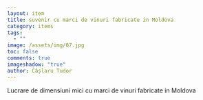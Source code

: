 ```yaml
---
layout: item
title: suvenir cu marci de vinuri fabricate in Moldova
category: items
tags:
  - ""
image: /assets/img/07.jpg
toc: false
comments: true
imageshadow: "true"
author: Câșlaru Tudor
---
```

Lucrare de dimensiuni mici cu marci de vinuri fabricate in Moldova